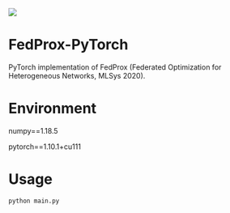 ![](https://img.shields.io/badge/FedProx-pytorch-green)
# FedProx-PyTorch
PyTorch implementation of FedProx (Federated Optimization for Heterogeneous Networks, MLSys 2020).

# Environment
numpy==1.18.5

pytorch==1.10.1+cu111

# Usage
```
python main.py
``` 
